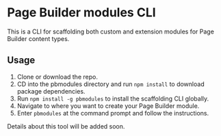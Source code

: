 # Page Builder modules CLI

This is a CLI for scaffolding both custom and extension modules for Page Builder content types.

## Usage
1. Clone or download the repo.
1. CD into the pbmodules directory and run `npm install` to download package dependencies.
1. Run `npm install -g pbmodules` to install the scaffolding CLI globally.
1. Navigate to where you want to create your Page Builder module.
1. Enter `pbmodules` at the command prompt and follow the instructions.

Details about this tool will be added soon.
